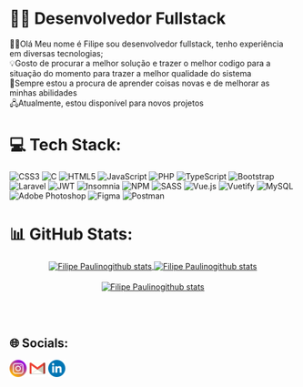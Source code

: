 # 👨‍💻 Desenvolvedor Fullstack 
🧑‍💻Olá Meu nome é Filipe sou desenvolvedor fullstack, tenho experiência em diversas tecnologias;
<br>
💡Gosto de procurar a melhor solução e trazer o melhor codigo para a situação do momento para trazer a melhor qualidade do sistema
<br> 
📖Sempre estou a procura de aprender coisas novas e de melhorar as minhas abilidades 
<br> 
🖧Atualmente, estou disponível para novos projetos


# 💻 Tech Stack:
![CSS3](https://img.shields.io/badge/css3-%231572B6.svg?style=for-the-badge&logo=css3&logoColor=white) ![C](https://img.shields.io/badge/c-%2300599C.svg?style=for-the-badge&logo=c&logoColor=white) ![HTML5](https://img.shields.io/badge/html5-%23E34F26.svg?style=for-the-badge&logo=html5&logoColor=white) ![JavaScript](https://img.shields.io/badge/javascript-%23323330.svg?style=for-the-badge&logo=javascript&logoColor=%23F7DF1E) ![PHP](https://img.shields.io/badge/php-%23777BB4.svg?style=for-the-badge&logo=php&logoColor=white) ![TypeScript](https://img.shields.io/badge/typescript-%23007ACC.svg?style=for-the-badge&logo=typescript&logoColor=white) ![Bootstrap](https://img.shields.io/badge/bootstrap-%23563D7C.svg?style=for-the-badge&logo=bootstrap&logoColor=white) ![Laravel](https://img.shields.io/badge/laravel-%23FF2D20.svg?style=for-the-badge&logo=laravel&logoColor=white) ![JWT](https://img.shields.io/badge/JWT-black?style=for-the-badge&logo=JSON%20web%20tokens) ![Insomnia](https://img.shields.io/badge/Insomnia-black?style=for-the-badge&logo=insomnia&logoColor=5849BE) ![NPM](https://img.shields.io/badge/NPM-%23000000.svg?style=for-the-badge&logo=npm&logoColor=white) ![SASS](https://img.shields.io/badge/SASS-hotpink.svg?style=for-the-badge&logo=SASS&logoColor=white) ![Vue.js](https://img.shields.io/badge/vuejs-%2335495e.svg?style=for-the-badge&logo=vuedotjs&logoColor=%234FC08D) ![Vuetify](https://img.shields.io/badge/Vuetify-1867C0?style=for-the-badge&logo=vuetify&logoColor=AEDDFF) ![MySQL](https://img.shields.io/badge/mysql-%2300f.svg?style=for-the-badge&logo=mysql&logoColor=white) ![Adobe Photoshop](https://img.shields.io/badge/adobephotoshop-%2331A8FF.svg?style=for-the-badge&logo=adobephotoshop&logoColor=white) 	![Figma](https://img.shields.io/badge/figma-%23F24E1E.svg?style=for-the-badge&logo=figma&logoColor=white) ![Postman](https://img.shields.io/badge/Postman-FF6C37?style=for-the-badge&logo=postman&logoColor=white)
# 📊 GitHub Stats:

<div align="center">
  <a href="https://github.com/FilipePaulinodeveloper">
    <img align="center" height="150" width = "400" src="https://github-readme-stats.vercel.app/api?username=FilipePaulinodeveloper&theme=dark&hide_border=true&include_all_commits=false&count_private=true" alt="Filipe Paulinogithub stats"/>
 </a>  
  <a href="https://github.com/FilipePaulinodeveloper">
    <img align="center" height="150" width = "400" src="https://github-readme-stats.vercel.app/api/top-langs/?username=FilipePaulinodeveloper&theme=dark&hide_border=true&include_all_commits=false&count_private=true&layout=compact" alt="Filipe Paulinogithub stats"/> 
</a>  

</div>
<br>

<div align="center">
  <a href="https://github.com/FilipePaulinodeveloper" style="margin-right: 0px ;">
    <img align="center" height="150" width = "350" src="https://github-readme-streak-stats.herokuapp.com/?user=FilipePaulinodeveloper&theme=dark&hide_border=true" alt="Filipe Paulinogithub stats"/> 
</a> 
</div>



<br><br>
## 🌐 Socials:
<div align="left">
  <a  href="https://www.instagram.com/filipepaulino_/" target="_blank" rel="external"><img height="30" width="30" src="https://github.com/shahbajjamil/Social-Meadia-Icons/blob/cd8986f5a2be2a96df9fabcc13a4129f32c79dbe/Icons-logos/instagram-circle.png" target="_blank"></a>
  <a  href = "mailto:filipepaulinodeveloper@hotmail.com" target="_blank" rel="external"><img height="30" width="30" src="https://github.com/shahbajjamil/Social-Meadia-Icons/blob/cd8986f5a2be2a96df9fabcc13a4129f32c79dbe/Icons-logos/gmail.png" target="_blank" ></a> 
  <a  href="https://www.linkedin.com/in/filipe-paulino-a18480282/" target="_blank" rel="external" ><img height="30" width="30" src="https://github.com/shahbajjamil/Social-Meadia-Icons/blob/cd8986f5a2be2a96df9fabcc13a4129f32c79dbe/Icons-logos/linkedin-circle.png" target="_blank"></a>
</div>
 

<!-- Proudly created with GPRM ( https://gprm.itsvg.in ) -->
